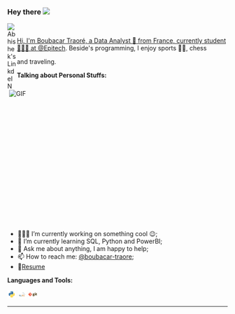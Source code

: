 ### Hey there <img src="https://media.giphy.com/media/hvRJCLFzcasrR4ia7z/giphy.gif" width="25px">

</a>
<a href="https://www.linkedin.com/in/boubacar-traore-1b6b401bb/">
  <img align="left" alt="Abhishek's LinkdeIN" width="22px" src="https://cdn.jsdelivr.net/npm/simple-icons@v3/icons/linkedin.svg" />



<br />

Hi, I'm Boubacar Traoré, a Data Analyst 🚀 from France, currently student 👨🏽‍💻 at [@Epitech](https://www.epitech.eu/en/). Beside's programming, I enjoy sports 🎾🏀, chess

 and traveling.

  <img align="right" alt="GIF" src="https://github.com/abhisheknaiidu/abhisheknaiidu/blob/master/code.gif?raw=true" width="500" height="320" />
  
**Talking about Personal Stuffs:**

- 👨🏽‍💻 I’m currently working on something cool :wink:;
- 🌱 I’m currently learning SQL, Python and PowerBI; 
- 💬 Ask me about anything, I am happy to help;
- 📫 How to reach me: [@boubacar-traore](https://www.linkedin.com/in/boubacar-traore-1b6b401bb/);
- 📝[Resume](https://drive.google.com/file/d/1_-uWSJrzYbc_Lbg4-431ff_ZeTbYU3vX/view?usp=sharing)

**Languages and Tools:**  

<code><img height="20" src="https://raw.githubusercontent.com/github/explore/80688e429a7d4ef2fca1e82350fe8e3517d3494d/topics/python/python.png"></code>
<code><img height="20" src="https://raw.githubusercontent.com/github/explore/80688e429a7d4ef2fca1e82350fe8e3517d3494d/topics/mysql/mysql.png"></code>
<code><img height="20" src="https://raw.githubusercontent.com/github/explore/80688e429a7d4ef2fca1e82350fe8e3517d3494d/topics/git/git.png"></code>


-----

